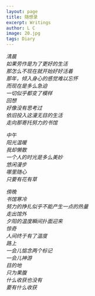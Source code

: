 ```yaml
---
layout: page
title: 随想录
excerpt: Writings
author: L C
image: 20.jpg
tags: Diary
---
```

<iframe src="vedio/声声慢.m4a" allow="autoplay" style="display:none" id="iframeAudio"></iframe>

*清晨  
如果劳作是为了更好的生活   
那怎么不现在就开始好好活着  
那年，倾入身心的感觉难以忘怀   
而现在是多么急迫  
一切似乎都变了模样  
回想  
好像没有思考过  
依旧投入这漫无目的生活  
走向那寄托努力的书馆*

*中午  
阳光温暖  
我却懒散  
一个人的时光是多么美妙  
悠闲漫步  
哪里随心  
只要有花有草*

*傍晚  
书馆寒冷  
努力的挣扎似乎不能产生一点的热量  
走出馆外  
夕阳的温度瞬间扑面迎来  
惊奇  
人间终于有了温度  
路上  
一会儿惦念两个标记  
一会儿神游  
目的地  
只为果腹  
什么收获也没有  
要有什么收获*
